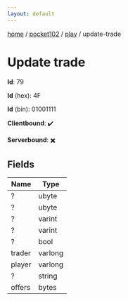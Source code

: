 ```yaml
---
layout: default
---
```


[home](/)  /  [pocket102](/protocol/pocket102)  /  [play](/protocol/pocket102/play)  /  update-trade

# Update trade

**Id**: 79

**Id** (hex): 4F

**Id** (bin): 01001111

**Clientbound**: ✔️

**Serverbound**: ✖️

## Fields

Name | Type
---|---
? | ubyte
? | ubyte
? | varint
? | varint
? | bool
trader | varlong
player | varlong
? | string
offers | bytes
